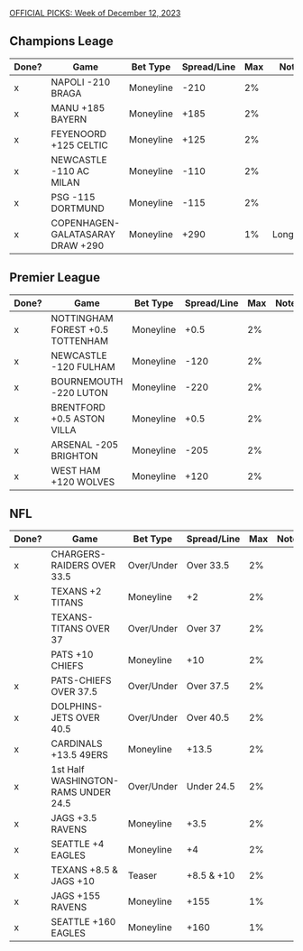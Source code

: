 [OFFICIAL PICKS: Week of December 12, 2023](https://locals.com/feed/24414/sportspicks/4985441/official-picks-week-of-december-12-2023)

## Champions Leage

| Done? | Game                             | Bet Type  | Spread/Line | Max | Notes    |
| ----- | -------------------------------- | --------- | ----------- | --- | -------- |
| x     | NAPOLI -210 BRAGA                | Moneyline | -210        | 2%  |          |
| x     | MANU +185 BAYERN                 | Moneyline | +185        | 2%  |          |
| x     | FEYENOORD +125 CELTIC            | Moneyline | +125        | 2%  |          |
| x     | NEWCASTLE -110 AC MILAN          | Moneyline | -110        | 2%  |          |
| x     | PSG -115 DORTMUND                | Moneyline | -115        | 2%  |          |
| x     | COPENHAGEN-GALATASARAY DRAW +290 | Moneyline | +290        | 1%  | Longshot |


## Premier League
| Done? | Game                             | Bet Type  | Spread/Line | Max | Notes |
| ----- | -------------------------------- | --------- | ----------- | --- | ----- |
| x     | NOTTINGHAM FOREST +0.5 TOTTENHAM | Moneyline | +0.5        | 2%  |       |
| x     | NEWCASTLE -120 FULHAM            | Moneyline | -120        | 2%  |       |
| x     | BOURNEMOUTH -220 LUTON           | Moneyline | -220        | 2%  |       |
| x     | BRENTFORD +0.5 ASTON VILLA       | Moneyline | +0.5        | 2%  |       |
| x     | ARSENAL -205 BRIGHTON            | Moneyline | -205        | 2%  |       |
| x     | WEST HAM +120 WOLVES             | Moneyline | +120        | 2%  |       |


## NFL

| Done? | Game                                | Bet Type   | Spread/Line | Max | Notes |
| ----- | ----------------------------------- | ---------- | ----------- | --- | ----- |
| x     | CHARGERS-RAIDERS OVER 33.5          | Over/Under | Over 33.5   | 2%  |       |
| x     | TEXANS +2 TITANS                    | Moneyline  | +2          | 2%  |       |
|       | TEXANS-TITANS OVER 37               | Over/Under | Over 37     | 2%  |       |
|       | PATS +10 CHIEFS                     | Moneyline  | +10         | 2%  |       |
| x     | PATS-CHIEFS OVER 37.5               | Over/Under | Over 37.5   | 2%  |       |
| x     | DOLPHINS-JETS OVER 40.5             | Over/Under | Over 40.5   | 2%  |       |
| x     | CARDINALS +13.5 49ERS               | Moneyline  | +13.5       | 2%  |       |
| x     | 1st Half WASHINGTON-RAMS UNDER 24.5 | Over/Under | Under 24.5  | 2%  |       |
| x     | JAGS +3.5 RAVENS                    | Moneyline  | +3.5        | 2%  |       |
| x     | SEATTLE +4 EAGLES                   | Moneyline  | +4          | 2%  |       |
| x     | TEXANS +8.5 & JAGS +10              | Teaser     | +8.5 & +10  | 2%  |       |
| x     | JAGS +155 RAVENS                    | Moneyline  | +155        | 1%  |       |
| x     | SEATTLE +160 EAGLES                 | Moneyline  | +160        | 1%  |       |